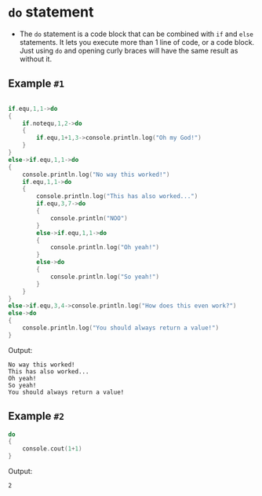 # `do` statement

- The `do` statement is a code block that can be combined with `if` and `else` statements. It lets you execute more than 1 line of code, or a code block. Just using `do` and opening curly braces will have the same result as without it.

## Example `#1`

```cpp

if.equ,1,1->do
{
	if.notequ,1,2->do
	{
		if.equ,1+1,3->console.println.log("Oh my God!")
	}
}
else->if.equ,1,1->do
{
	console.println.log("No way this worked!")
	if.equ,1,1->do
	{
		console.println.log("This has also worked...")
		if.equ,3,7->do
		{
			console.println("NOO")
		}
		else->if.equ,1,1->do
		{
			console.println.log("Oh yeah!")
		}
		else->do
		{
			console.println.log("So yeah!")
		}
	}
}
else->if.equ,3,4->console.println.log("How does this even work?")
else->do
{
	console.println.log("You should always return a value!")
}

```

Output:

```
No way this worked!
This has also worked...
Oh yeah!
So yeah!
You should always return a value!
```

## Example `#2`

```cpp
do
{
	console.cout(1+1)
}
```

Output:

```
2
```